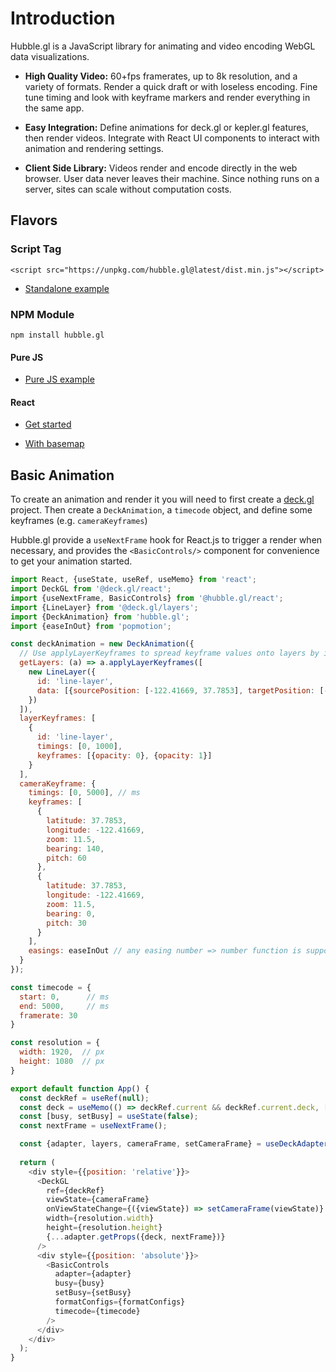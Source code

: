 # Introduction

Hubble.gl is a JavaScript library for animating and video encoding WebGL data visualizations.

- **High Quality Video:** 60+fps framerates, up to 8k resolution, and a variety of formats. Render a quick draft or with loseless encoding. Fine tune timing and look with keyframe markers and render everything in the same app.

- **Easy Integration:** Define animations for deck.gl or kepler.gl features, then render videos. Integrate with React UI components to interact with animation and rendering settings.

- **Client Side Library:** Videos render and encode directly in the web browser. User data never leaves their machine. Since nothing runs on a server, sites can scale without computation costs.

## Flavors

### Script Tag

```
<script src="https://unpkg.com/hubble.gl@latest/dist.min.js"></script>
```

- [Standalone example](https://github.com/visgl/hubble.gl/tree/master/examples/standalone)

### NPM Module

```
npm install hubble.gl
```

#### Pure JS

- [Pure JS example](https://github.com/visgl/hubble.gl/tree/master/examples/pure-js)

#### React

- [Get started](https://github.com/visgl/hubble.gl/tree/master/examples/camera)

- [With basemap](https://github.com/visgl/hubble.gl/tree/master/examples/trips)

## Basic Animation

To create an animation and render it you will need to first create a [deck.gl](https://deck.gl/docs/get-started/getting-started) project. Then create a `DeckAnimation`, a `timecode` object, and define some keyframes (e.g. `cameraKeyframes`)

Hubble.gl provide a `useNextFrame` hook for React.js to trigger a render when necessary, and provides the `<BasicControls/>` component for convenience to get your animation started.

```js
import React, {useState, useRef, useMemo} from 'react';
import DeckGL from '@deck.gl/react';
import {useNextFrame, BasicControls} from '@hubble.gl/react';
import {LineLayer} from '@deck.gl/layers';
import {DeckAnimation} from 'hubble.gl';
import {easeInOut} from 'popmotion';

const deckAnimation = new DeckAnimation({
  // Use applyLayerKeyframes to spread keyframe values onto layers by id.
  getLayers: (a) => a.applyLayerKeyframes([
    new LineLayer({
      id: 'line-layer', 
      data: [{sourcePosition: [-122.41669, 37.7853], targetPosition: [-122.41669, 37.781]}]
    })
  ]),
  layerKeyframes: [
    { 
      id: 'line-layer',  
      timings: [0, 1000], 
      keyframes: [{opacity: 0}, {opacity: 1}] 
    }
  ],
  cameraKeyframe: {
    timings: [0, 5000], // ms
    keyframes: [
      {
        latitude: 37.7853,
        longitude: -122.41669,
        zoom: 11.5,
        bearing: 140,
        pitch: 60
      },
      {
        latitude: 37.7853,
        longitude: -122.41669,
        zoom: 11.5,
        bearing: 0,
        pitch: 30
      }
    ],
    easings: easeInOut // any easing number => number function is supported
  }
});

const timecode = {
  start: 0,      // ms
  end: 5000,     // ms
  framerate: 30
}

const resolution = {
  width: 1920,  // px
  height: 1080  // px
}

export default function App() {
  const deckRef = useRef(null);
  const deck = useMemo(() => deckRef.current && deckRef.current.deck, [deckRef.current]);
  const [busy, setBusy] = useState(false);
  const nextFrame = useNextFrame();

  const {adapter, layers, cameraFrame, setCameraFrame} = useDeckAdapter(deckAnimation);
  
  return (
    <div style={{position: 'relative'}}>
      <DeckGL
        ref={deckRef}
        viewState={cameraFrame}
        onViewStateChange={({viewState}) => setCameraFrame(viewState)}
        width={resolution.width}
        height={resolution.height}
        {...adapter.getProps({deck, nextFrame})}
      />
      <div style={{position: 'absolute'}}>
        <BasicControls 
          adapter={adapter}
          busy={busy}
          setBusy={setBusy}
          formatConfigs={formatConfigs}
          timecode={timecode}
        />
      </div>
    </div>
  );
}
```
